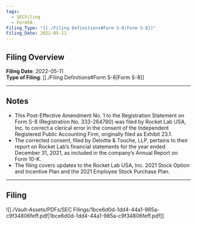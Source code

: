 ```yaml
---
tags:
  - SECFiling
  - FormS8
Filing_Type: "[[./Filing Definitions#Form S-8|Form S-8]]"
Filing_Date: 2022-05-11
---
```


## Filing Overview

**Filing Date**: 2022-05-11  
**Type of Filing**: [[./Filing Definitions#Form S-8|Form S-8]]  

---

## Notes

- This Post-Effective Amendment No. 1 to the Registration Statement on Form S-8 (Registration No. 333-264780) was filed by Rocket Lab USA, Inc. to correct a clerical error in the consent of the Independent Registered Public Accounting Firm, originally filed as Exhibit 23.1.
- The corrected consent, filed by Deloitte & Touche, LLP, pertains to their report on Rocket Lab’s financial statements for the year ended December 31, 2021, as included in the company’s Annual Report on Form 10-K.
- The filing covers updates to the Rocket Lab USA, Inc. 2021 Stock Option and Incentive Plan and the 2021 Employee Stock Purchase Plan.

---

## Filing

![[./Vault-Assets/PDFs/SEC Filings/1bce6d0d-1dd4-44a1-985a-c9f34806feff.pdf|1bce6d0d-1dd4-44a1-985a-c9f34806feff.pdf]]
